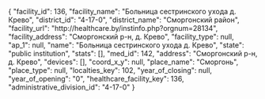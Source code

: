 {
    "facility_id": 136,
    "facility_name": "Больница сестринского ухода д. Крево",
    "district_id": "4-17-0",
    "district_name": "Сморгонский район",
    "facility_url": "http:\/\/healthcare.by\/instinfo.php?orgnum=28134",
    "facility_address": "Сморгонский р-н, д. Крево",
    "facility_type": null,
    "ap_1": null,
    "name": "Больница сестринского ухода д. Крево",
    "state": "public institution",
    "stats": [],
    "med_id": 142,
    "address": "Сморгонский р-н, д. Крево",
    "devices": [],
    "coord_x_y": null,
    "place_name": "Сморгонь",
    "place_type": null,
    "localties_key": 102,
    "year_of_closing": null,
    "year_of_opening": "0",
    "healthcare_facility_key": 136,
    "administrative_division_id": "4-17-0"
}